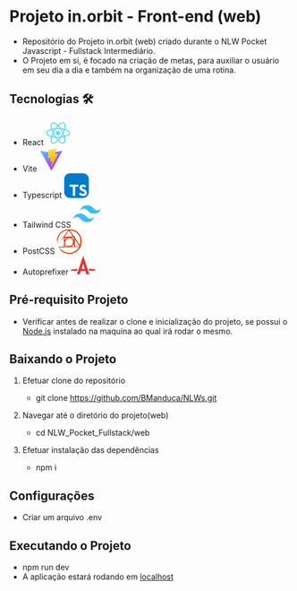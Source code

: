 # Projeto in.orbit - Front-end (web)

- Repositório do Projeto in.orbit (web) criado durante o NLW Pocket Javascript - Fullstack Intermediário.
- O Projeto em si, é focado na criação de metas, para auxiliar o usuário em seu dia a dia e também na organização de uma rotina.

## Tecnologias 🛠️
- React ![](./src/assets/react_icon.svg)
- Vite ![](./src/assets/vite_icon.svg)
- Typescript ![](./src/assets/ts_icon.svg)
- Tailwind CSS ![](./src/assets/tailwindcss_icon.svg)
- PostCSS ![](./src/assets/postcss_icon.svg)
- Autoprefixer ![](./src/assets/autoprefixer_icon.svg)
  
## Pré-requisito Projeto
- Verificar antes de realizar o clone e inicialização do projeto, se possui o [Node.js](https://nodejs.org/pt) instalado na maquína ao qual irá rodar o mesmo.

## Baixando o Projeto
1. Efetuar clone do repositório
    - git clone https://github.com/BManduca/NLWs.git

2. Navegar até o diretório do projeto(web)
    - cd NLW_Pocket_Fullstack/web

3. Efetuar instalação das dependências
    - npm i

## Configurações
- Criar um arquivo .env

## Executando o Projeto
- npm run dev
- A aplicação estará rodando em [localhost](http://localhost:5173)



